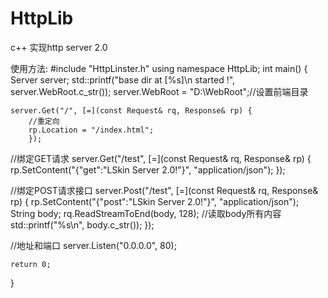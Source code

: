 # HttpLib
c++ 实现http server 2.0

使用方法:
#include "HttpLinster.h"
using namespace HttpLib;
int main()
{
	Server server;
	std::printf("base dir at [%s]\n started !", server.WebRoot.c_str());
	server.WebRoot = "D:\\WebRoot";//设置前端目录

	server.Get("/", [=](const Request& rq, Response& rp) {
		//重定向
		rp.Location = "/index.html";
		});

 //绑定GET请求
	server.Get("/test", [=](const  Request& rq, Response& rp) {
		rp.SetContent("{\"get\":\"LSkin Server 2.0!\"}", "application/json");
		});

 //绑定POST请求接口
	server.Post("/test", [=](const  Request& rq, Response& rp) {
		rp.SetContent("{\"post\":\"LSkin Server 2.0!\"}", "application/json");
		String body;
		rq.ReadStreamToEnd(body, 128); //读取body所有内容
		std::printf("%s\n", body.c_str());
		});

//地址和端口
	server.Listen("0.0.0.0", 80);

	return 0;
}

